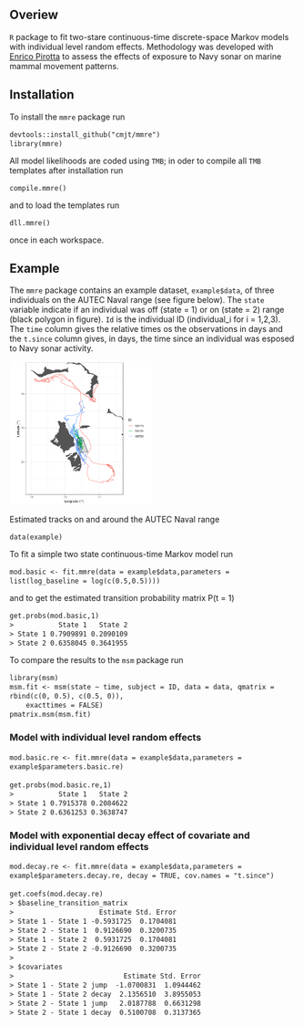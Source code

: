 Overiew
-------

`R` package to fit two-stare continuous-time discrete-space Markov
models with individual level random effects. Methodology was developed
with [Enrico Pirotta](mailto:pirotta.enrico@gmail.com) to assess the
effects of exposure to Navy sonar on marine mammal movement patterns.

Installation
------------

To install the `mmre` package run

    devtools::install_github("cmjt/mmre")
    library(mmre)

All model likelihoods are coded using `TMB`; in oder to compile all
`TMB` templates after installation run

    compile.mmre()

and to load the templates run

    dll.mmre()

once in each workspace.

Example
-------

The `mmre` package contains an example dataset, `example$data`, of three
individuals on the AUTEC Naval range (see figure below). The `state`
variable indicate if an individual was off (state = 1) or on (state = 2)
range (black polygon in figure). `Id` is the individual ID
(individual\_i for i = 1,2,3). The `time` column gives the relative
times os the observations in days and the `t.since` column gives, in
days, the time since an individual was esposed to Navy sonar activity.

<img src="inst/docs/figure/AUTEC.png" alt="Estimated tracks on and around the AUTEC Naval range" width="50%" />
<p class="caption">
Estimated tracks on and around the AUTEC Naval range
</p>

    data(example)

To fit a simple two state continuous-time Markov model run

    mod.basic <- fit.mmre(data = example$data,parameters = list(log_baseline = log(c(0.5,0.5))))

and to get the estimated transition probability matrix P(t = 1)

    get.probs(mod.basic,1)
    >           State 1   State 2
    > State 1 0.7909891 0.2090109
    > State 2 0.6358045 0.3641955

To compare the results to the `msm` package run

    library(msm)
    msm.fit <- msm(state ~ time, subject = ID, data = data, qmatrix = rbind(c(0, 0.5), c(0.5, 0)),  
        exacttimes = FALSE)
    pmatrix.msm(msm.fit)

### Model with individual level random effects

    mod.basic.re <- fit.mmre(data = example$data,parameters = example$parameters.basic.re)

    get.probs(mod.basic.re,1)
    >           State 1   State 2
    > State 1 0.7915378 0.2084622
    > State 2 0.6361253 0.3638747

### Model with exponential decay effect of covariate and individual level random effects

    mod.decay.re <- fit.mmre(data = example$data,parameters = example$parameters.decay.re, decay = TRUE, cov.names = "t.since")

    get.coefs(mod.decay.re)
    > $baseline_transition_matrix
    >                     Estimate Std. Error
    > State 1 - State 1 -0.5931725  0.1704081
    > State 2 - State 1  0.9126690  0.3200735
    > State 1 - State 2  0.5931725  0.1704081
    > State 2 - State 2 -0.9126690  0.3200735
    > 
    > $covariates
    >                           Estimate Std. Error
    > State 1 - State 2 jump  -1.0700831  1.0944462
    > State 1 - State 2 decay  2.1356510  3.8955053
    > State 2 - State 1 jump   2.0187788  0.6631298
    > State 2 - State 1 decay  0.5100708  0.3137365
